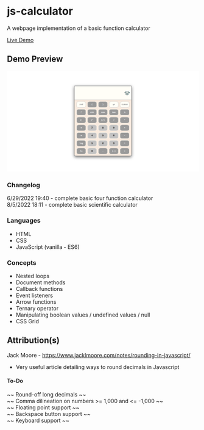 # js-calculator
A webpage implementation of a basic function calculator<br>

[Live Demo](https://sorrrb.github.io/js-calculator/)

## Demo Preview
![Calculator Demo](./resources/calcdemofinal.png)

### Changelog
6/29/2022 19:40 - complete basic four function calculator<br>
8/5/2022 18:11 - complete basic scientific calculator

### Languages
- HTML
- CSS
- JavaScript (vanilla - ES6)

### Concepts
- Nested loops
- Document methods
- Callback functions
- Event listeners
- Arrow functions
- Ternary operator
- Manipulating boolean values / undefined values / null
- CSS Grid

## Attribution(s)
Jack Moore - https://www.jacklmoore.com/notes/rounding-in-javascript/
- Very useful article detailing ways to round decimals in Javascript

#### To-Do
~~ Round-off long decimals ~~<br>
~~ Comma dilineation on numbers >= 1,000 and <= -1,000 ~~<br>
~~ Floating point support ~~<br>
~~ Backspace button support ~~<br>
~~ Keyboard support ~~